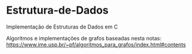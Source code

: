 # Estrutura-de-Dados
Implementação de Estruturas de Dados em C

Algoritmos e implementações de grafos baseadas nesta notas:
https://www.ime.usp.br/~pf/algoritmos_para_grafos/index.html#contents
